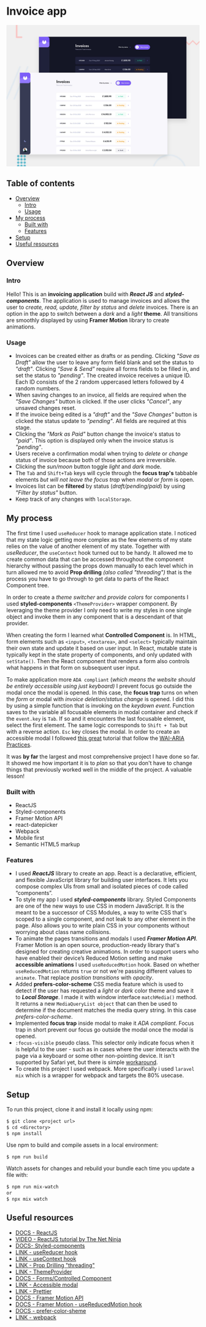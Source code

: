 # Invoice app

![Design preview for the Invoice app coding challenge](./src/assets/preview.jpg)

## Table of contents

-   [Overview](#overview)
    -   [Intro](#intro)
    -   [Usage](#usage)
-   [My process](#my-process)
    -   [Built with](#built-with)
    -   [Features](#features)
-   [Setup](#setup)
-   [Useful resources](#useful-resources)

## Overview

### Intro

Hello! This is an **invoicing application** build with **_React JS_** and **_styled-components_**. The application is used to manage invoices and allows the user to _create, read, update, filter by status_ and _delete_ invoices. There is an option in the app to switch between a _dark_ and a _light_ **theme**. All transitions are smoothly displayed by using **Framer Motion** library to create animations.

### Usage

-   Invoices can be created either as drafts or as pending. Clicking _"Save as Draft"_ allow the user to leave any form field blank and set the status to _"draft"_. Clicking _"Save & Send"_ require all forms fields to be filled in, and set the status to _"pending"_. The created invoice receives a unique ID. Each ID consists of the 2 random uppercased letters followed by 4 random numbers.
-   When saving changes to an invoice, all fields are required when the _"Save Changes"_ button is clicked. If the user clicks _"Cancel"_, any unsaved changes reset.
-   If the invoice being edited is a _"draft"_ and the _"Save Changes"_ button is clicked the status update to _"pending"_. All fields are required at this stage.
-   Clicking the _"Mark as Paid"_ button change the invoice's status to _"paid"_. This option is displayed only when the invoice status is _"pending"_.
-   Users receive a confirmation modal when trying to _delete_ or _change_ status of invoice because both of those actions are irreversible.
-   Clicking the _sun/moon_ button toggle _light_ and _dark_ mode.
-   The `Tab` and `Shift+Tab` keys will cycle through the **focus trap's** tabbable elements _but will not leave the focus trap_ when _modal_ or _form_ is open.
-   Invoices list can be **filtered** by status (_draft/pending/paid_) by using _"Filter by status"_ button.
-   Keep track of any changes with `localStorage`.



## My process

The first time I used `useReducer` hook to manage application state. I noticed that my state logic getting more complex as the few elements of my state relies on the value of another element of my state. Together with _useReducer_, the `useContext` hook turned out to be handy. It allowed me to create common data that can be accessed throughout the component hierarchy without passing the props down manually to each level which in turn allowed me to avoid **Prop drilling** _(also called "threading")_ that is the process you have to go through to get data to parts of the React Component tree.

In order to create a _theme switcher_ and _provide colors_ for components I used **styled-components** `<ThemeProvider>` wrapper component. By leveraging the theme provider I only need to write my styles in one single object and invoke them in any component that is a descendant of that provider.

When creating the form I learned what **Controlled Component** is. In HTML, form elements such as `<input>`, `<textarea>`, and `<select>` typically maintain their own state and update it based on user input. In React, mutable state is typically kept in the state property of components, and only updated with `setState()`. Then the React component that renders a form also controls what happens in that form on subsequent user input.

To make application more `ADA compliant` (_which means the website should be entirely accessible using just keyboard)_ I prevent focus go outside the modal once the modal is opened. In this case, the **focus trap** turns on when the _form_ or modal with _invoice deletion_/_status change_ is opened. I did this by using a simple function that is invoking on the _keydown event_. Function saves to the variable all focusable elements in modal container and check if the `event.key` is `Tab`. If so and it encounters the last focusable element, select the first element. The same logic corresponds to `Shift + Tab` but with a reverse action. `Esc` key closes the modal. In order to create an accessible modal I followed [this great](https://nainacodes.com/blog/create-an-accessible-and-reusable-react-modal) tutorial that follow the [WAI-ARIA Practices](https://www.w3.org/TR/wai-aria-practices/#dialog_modal).

It was **by far** the largest and most comprehensive project I have done so far. It showed me how important it is to _plan_ so that you don't have to change things that previously worked well in the middle of the project. A valuable lesson!

### Built with

-   ReactJS
-   Styled-components
-   Framer Motion API
-   react-datepicker
-   Webpack
-   Mobile first
-   Semantic HTML5 markup

### Features

-   I used **_ReactJS_** library to create an app. React is a declarative, efficient, and flexible JavaScript library for building user interfaces. It lets you compose complex UIs from small and isolated pieces of code called “components”.
-   To style my app I used **_styled-components_** library. Styled Components are one of the new ways to use CSS in modern JavaScript. It is the meant to be a successor of CSS Modules, a way to write CSS that's scoped to a single component, and not leak to any other element in the page. Also allows you to write plain CSS in your components without worrying about class name collisions.
-   To animate the pages transitions and modals I used **_Framer Motion API_**. Framer Motion is an open source, production-ready library that's designed for creating creative animations. In order to support users who have enabled their device’s Reduced Motion setting and make **accessible animations** I used `useReducedMotion` hook. Based on whether `useReducedMotion` returns `true` or not we're passing different values to `animate`. That replace _position transitions_ with _opacity_.
-   Added **prefers-color-scheme** CSS media feature which is used to detect if the user has requested a _light_ or _dark_ color theme and save it to **_Local Storage_**. I made it with window interface `matchMedia()` method. It returns a new `MediaQueryList object` that can then be used to determine if the document matches the media query string. In this case _prefers-color-scheme_.
-   Implemented **focus trap** inside modal to make it _ADA compliant_. Focus trap in short prevent our focus go outside the modal once the modal is opened.
-   `:focus-visible` pseudo class. This selector only indicate focus when it is helpful to the user - such as in cases where the user interacts with the page via a keyboard or some other non-pointing device. It isn't supported by Safari yet, but there is simple [workaround](https://stackoverflow.com/questions/31402576/enable-focus-only-on-keyboard-use-or-tab-press).
-   To create this project I used webpack. More specifically i used `laravel mix` which is a wrapper for webpack and targets the 80% usecase.

## Setup

To run this project, clone it and install it locally using npm:

```
$ git clone <project url>
$ cd <directory>
$ npm install
```

Use npm to build and compile assets in a local environment:

```
$ npm run build
```

Watch assets for changes and rebuild your bundle each time you update a file with:

```
$ npm run mix-watch
or
$ npx mix watch
```

## Useful resources

-   [DOCS - ReactJS](https://reactjs.org/)
-   [VIDEO - ReactJS tutorial by The Net Ninja](https://www.youtube.com/watch?v=j942wKiXFu8&list=PL4cUxeGkcC9gZD-Tvwfod2gaISzfRiP9d)
-   [DOCS- Styled-components](https://styled-components.com/)
-   [LINK - useReducer hook](https://blog.logrocket.com/guide-to-react-usereducer-hook/)
-   [LINK - useContext hook](https://medium.com/technofunnel/usecontext-in-react-hooks-aa9a60b8a461)
-   [LINK - Prop Drilling "threading"](https://kentcdodds.com/blog/prop-drilling)
-   [LINK - ThemeProvider](https://css-tricks.com/a-dark-mode-toggle-with-react-and-themeprovider/)
-   [DOCS - Forms/Controlled Component](https://reactjs.org/docs/forms.html)
-   [LINK - Accessible modal](https://nainacodes.com/blog/create-an-accessible-and-reusable-react-modal)
-   [LINK - Prettier](https://prettier.io/)
-   [DOCS - Framer Motion API](https://www.framer.com/api/motion/)
-   [DOCS - Framer Motion - useReducedMotion hook](https://www.framer.com/docs/guide-accessibility/)
-   [DOCS - prefer-color-sheme](https://developer.mozilla.org/en-US/docs/Web/CSS/@media/prefers-color-scheme)
-   [LINK - webpack](https://laravel-mix.com/docs/6.0/what-is-mix)
